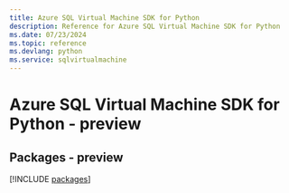 ```yaml
---
title: Azure SQL Virtual Machine SDK for Python
description: Reference for Azure SQL Virtual Machine SDK for Python
ms.date: 07/23/2024
ms.topic: reference
ms.devlang: python
ms.service: sqlvirtualmachine
---
```

# Azure SQL Virtual Machine SDK for Python - preview
## Packages - preview
[!INCLUDE [packages](sql-virtual-machine-index.md)]
